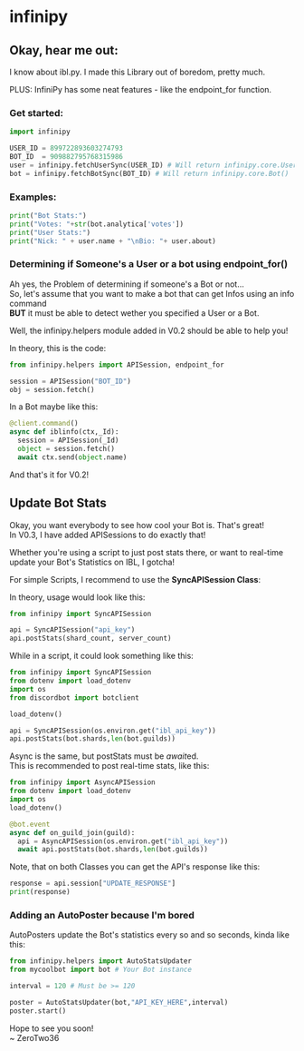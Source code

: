# infinipy

## Okay, hear me out:
I know about ibl.py. I made this Library out of boredom, pretty much.

PLUS: InfiniPy has some neat features - like the endpoint_for function.

### Get started:
```py
import infinipy

USER_ID = 899722893603274793
BOT_ID  = 909882795768315986
user = infinipy.fetchUserSync(USER_ID) # Will return infinipy.core.User()
bot = infinipy.fetchBotSync(BOT_ID) # Will return infinipy.core.Bot()
```

### Examples:
```py
print("Bot Stats:")
print("Votes: "+str(bot.analytica['votes'])
print("User Stats:")
print("Nick: " + user.name + "\nBio: "+ user.about) 
```
### Determining if Someone's a User or a bot using endpoint_for()

Ah yes, the Problem of determining if someone's a Bot or not...  
So, let's assume that you want to make a bot that can get Infos using an info command  
**BUT** it must be able to detect wether you specified a User or a Bot.  

Well, the infinipy.helpers module added in V0.2 should be able to help you!

In theory, this is the code:
```py
from infinipy.helpers import APISession, endpoint_for

session = APISession("BOT_ID")
obj = session.fetch()
```
In a Bot maybe like this:
```py
@client.command()
async def iblinfo(ctx,_Id):
  session = APISession(_Id)
  object = session.fetch()
  await ctx.send(object.name)
```

And that's it for V0.2!

## Update Bot Stats
Okay, you want everybody to see how cool your Bot is. That's great!  
In V0.3, I have added APISessions to do exactly that!  

Whether you're using a script to just post stats there, or want to real-time update your Bot's Statistics on IBL, I gotcha!  

For simple Scripts, I recommend to use the **SyncAPISession Class**:

In theory, usage would look like this:
```py
from infinipy import SyncAPISession

api = SyncAPISession("api_key")
api.postStats(shard_count, server_count)
```  

While in a script, it could look something like this:
```py
from infinipy import SyncAPISession
from dotenv import load_dotenv
import os
from discordbot import botclient

load_dotenv()

api = SyncAPISession(os.environ.get("ibl_api_key"))
api.postStats(bot.shards,len(bot.guilds))
```

Async is the same, but postStats must be *await*ed.   
This is recommended to post real-time stats, like this:  
```py
from infinipy import AsyncAPISession
from dotenv import load_dotenv
import os
load_dotenv()

@bot.event
async def on_guild_join(guild):
  api = AsyncAPISession(os.environ.get("ibl_api_key"))
  await api.postStats(bot.shards,len(bot.guilds))
```
Note, that on both Classes you can get the API's response like this:  
```py
response = api.session["UPDATE_RESPONSE"]
print(response)
```

### Adding an AutoPoster because I'm bored
AutoPosters update the Bot's statistics every so and so seconds, kinda like this:  

```py
from infinipy.helpers import AutoStatsUpdater
from mycoolbot import bot # Your Bot instance

interval = 120 # Must be >= 120

poster = AutoStatsUpdater(bot,"API_KEY_HERE",interval)
poster.start()
```

Hope to see you soon!  
~ ZeroTwo36
